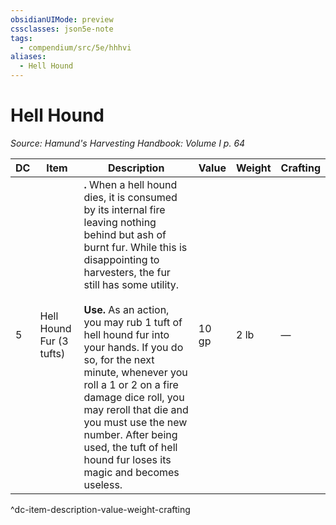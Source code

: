```yaml
---
obsidianUIMode: preview
cssclasses: json5e-note
tags:
  - compendium/src/5e/hhhvi
aliases:
  - Hell Hound
---
```

# Hell Hound
*Source: Hamund's Harvesting Handbook: Volume I p. 64* 

| DC | Item | Description | Value | Weight | Crafting |
|----|------|-------------|-------|--------|----------|
| 5 | Hell Hound Fur (3 tufts) | **.** When a hell hound dies, it is consumed by its internal fire leaving nothing behind but ash of burnt fur. While this is disappointing to harvesters, the fur still has some utility.<br /><br />**Use.** As an action, you may rub 1 tuft of hell hound fur into your hands. If you do so, for the next minute, whenever you roll a 1 or 2 on a fire damage dice roll, you may reroll that die and you must use the new number. After being used, the tuft of hell hound fur loses its magic and becomes useless. | 10 gp | 2 lb | — |
^dc-item-description-value-weight-crafting
